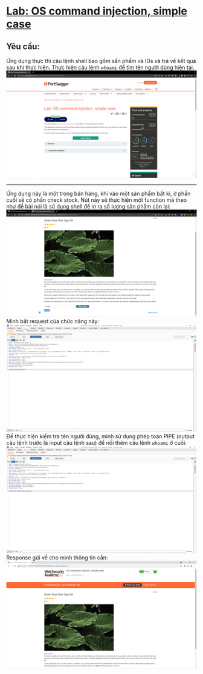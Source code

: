 # [Lab: OS command injection, simple case](https://portswigger.net/web-security/os-command-injection/lab-simple)

## Yêu cầu:

Ứng dụng thực thi câu lệnh shell bao gồm sẩn phẩm và IDs và trả về kết quả sau khi thực hiện. Thực hiện câu lệnh `whoami` để tìm tên người dùng hiện tại.
![](1.png)

---

Ứng dụng này là một trong bán hàng, khi vào một sản phẩm bất kì, ở phần cuối sẽ có phần check stock. Nút này sẽ thực hiện một function mà theo như đề bài nói là sử dụng shell để in ra số lượng sản phẩm còn lại:
![](2.png)
Mình bắt request của chức năng này:
![](3.png)
Để thực hiện kiểm tra tên người dùng, mình sử dụng phép toán PIPE (output câu lệnh trước là input câu lệnh sau) để nối thêm câu lệnh `whoami` ở cuối:
![](4.png)
Response gửi về cho mình thông tin cần:
![](5.png)
